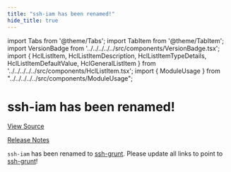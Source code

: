 ```yaml
---
title: "ssh-iam has been renamed!"
hide_title: true
---
```


import Tabs from '@theme/Tabs';
import TabItem from '@theme/TabItem';
import VersionBadge from '../../../../../src/components/VersionBadge.tsx';
import { HclListItem, HclListItemDescription, HclListItemTypeDetails, HclListItemDefaultValue, HclGeneralListItem } from '../../../../../src/components/HclListItem.tsx';
import { ModuleUsage } from "../../../../../src/components/ModuleUsage";

<VersionBadge repoTitle="Security Modules" version="0.74.5" lastModifiedVersion="0.13.0"/>

# ssh-iam has been renamed!

<a href="https://github.com/gruntwork-io/terraform-aws-security/tree/v0.74.5/modules/ssh-iam" className="link-button" title="View the source code for this module in GitHub.">View Source</a>

<a href="https://github.com/gruntwork-io/terraform-aws-security/releases/tag/v0.13.0" className="link-button" title="Release notes for only versions which impacted this module.">Release Notes</a>

`ssh-iam` has been renamed to [ssh-grunt](https://github.com/gruntwork-io/terraform-aws-security/tree/v0.74.5/modules/ssh-grunt). Please update all links to point to
[ssh-grunt](https://github.com/gruntwork-io/terraform-aws-security/tree/v0.74.5/modules/ssh-grunt)!


<!-- ##DOCS-SOURCER-START
{
  "originalSources": [
    "https://github.com/gruntwork-io/terraform-aws-security/tree/v0.74.5/modules/ssh-iam/readme.md",
    "https://github.com/gruntwork-io/terraform-aws-security/tree/v0.74.5/modules/ssh-iam/variables.tf",
    "https://github.com/gruntwork-io/terraform-aws-security/tree/v0.74.5/modules/ssh-iam/outputs.tf"
  ],
  "sourcePlugin": "module-catalog-api",
  "hash": "bc684e42070463eca889af52b0be65e7"
}
##DOCS-SOURCER-END -->
